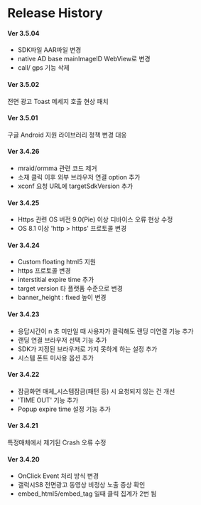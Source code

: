 Release History
====
#### Ver 3.5.04
* SDK파일 AAR파일 변경
* native AD base mainImageID WebView로 변경
* call/ gps 기능 삭제

#### Ver 3.5.02
전면 광고 Toast 메세지 호출 현상 패치

#### Ver 3.5.01
구글 Android 지원 라이브러리 정책 변경 대응

#### Ver 3.4.26
* mraid/ormma 관련 코드 제거
* 소재 클릭 이후 외부 브라우저 연결 option 추가
* xconf 요청 URL에 targetSdkVersion 추가

#### Ver 3.4.25
* Https 관련 OS 버전 9.0(Pie) 이상 디바이스 오류 현상 수정
* OS 8.1  이상 'http > https' 프로토콜 변경

#### Ver 3.4.24
* Custom floating html5 지원
* https 프로토콜 변경
* interstitial expire time 추가
* target version 타 플랫폼 수준으로 변경
* banner_height : fixed 높이 변경

#### Ver 3.4.23
* 응답시간이 n 초 미만일 때 사용자가 클릭해도 랜딩 미연결 기능 추가
* 랜딩 연결 브라우저 선택 기능 추가
* SDK가 지정된 브라우저로 가지 못하게 하는 설정 추가
* 시스템 폰트 미사용 옵션 추가

#### Ver 3.4.22
* 잠금화면 매체_시스템잠금(패턴 등) 시 요청되지 않는 건 개선
* 'TIME OUT' 기능 추가
* Popup expire time 설정 기능 추가

#### Ver 3.4.21
특정매체에서 제기된 Crash 오류 수정

#### Ver 3.4.20
* OnClick Event 처리 방식 변경
* 갤럭시S8 전면광고 동영상 비정상 노출 증상 확인
* embed_html5/embed_tag 일때 클릭 집계가 2번 됨

